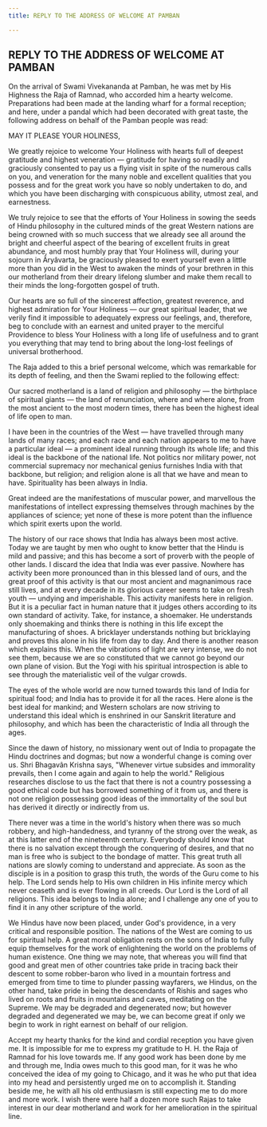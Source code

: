 ```yaml
---
title: REPLY TO THE ADDRESS OF WELCOME AT PAMBAN

---
```





  

## REPLY TO THE ADDRESS OF WELCOME AT PAMBAN

On the arrival of Swami Vivekananda at Pamban, he was met by His
Highness the Raja of Ramnad, who accorded him a hearty welcome.
Preparations had been made at the landing wharf for a formal reception;
and here, under a pandal which had been decorated with great taste, the
following address on behalf of the Pamban people was read:

MAY IT PLEASE YOUR HOLINESS,

We greatly rejoice to welcome Your Holiness with hearts full of deepest
gratitude and highest veneration — gratitude for having so readily and
graciously consented to pay us a flying visit in spite of the numerous
calls on you, and veneration for the many noble and excellent qualities
that you possess and for the great work you have so nobly undertaken to
do, and which you have been discharging with conspicuous ability, utmost
zeal, and earnestness.

We truly rejoice to see that the efforts of Your Holiness in sowing the
seeds of Hindu philosophy in the cultured minds of the great Western
nations are being crowned with so much success that we already see all
around the bright and cheerful aspect of the bearing of excellent fruits
in great abundance, and most humbly pray that Your Holiness will, during
your sojourn in Âryâvarta, be graciously pleased to exert yourself even
a little more than you did in the West to awaken the minds of your
brethren in this our motherland from their dreary lifelong slumber and
make them recall to their minds the long-forgotten gospel of truth.

Our hearts are so full of the sincerest affection, greatest reverence,
and highest admiration for Your Holiness — our great spiritual leader,
that we verily find it impossible to adequately express our feelings,
and, therefore, beg to conclude with an earnest and united prayer to the
merciful Providence to bless Your Holiness with a long life of
usefulness and to grant you everything that may tend to bring about the
long-lost feelings of universal brotherhood.

The Raja added to this a brief personal welcome, which was remarkable
for its depth of feeling, and then the Swami replied to the following
effect:

Our sacred motherland is a land of religion and philosophy — the
birthplace of spiritual giants — the land of renunciation, where and
where alone, from the most ancient to the most modern times, there has
been the highest ideal of life open to man.

I have been in the countries of the West — have travelled through many
lands of many races; and each race and each nation appears to me to have
a particular ideal — a prominent ideal running through its whole life;
and this ideal is the backbone of the national life. Not politics nor
military power, not commercial supremacy nor mechanical genius furnishes
India with that backbone, but religion; and religion alone is all that
we have and mean to have. Spirituality has been always in India.

Great indeed are the manifestations of muscular power, and marvellous
the manifestations of intellect expressing themselves through machines
by the appliances of science; yet none of these is more potent than the
influence which spirit exerts upon the world.

The history of our race shows that India has always been most active.
Today we are taught by men who ought to know better that the Hindu is
mild and passive; and this has become a sort of proverb with the people
of other lands. I discard the idea that India was ever passive. Nowhere
has activity been more pronounced than in this blessed land of ours, and
the great proof of this activity is that our most ancient and
magnanimous race still lives, and at every decade in its glorious career
seems to take on fresh youth — undying and imperishable. This activity
manifests here in religion. But it is a peculiar fact in human nature
that it judges others according to its own standard of activity. Take,
for instance, a shoemaker. He understands only shoemaking and thinks
there is nothing in this life except the manufacturing of shoes. A
bricklayer understands nothing but bricklaying and proves this alone in
his life from day to day. And there is another reason which explains
this. When the vibrations of light are very intense, we do not see them,
because we are so constituted that we cannot go beyond our own plane of
vision. But the Yogi with his spiritual introspection is able to see
through the materialistic veil of the vulgar crowds.

The eyes of the whole world are now turned towards this land of India
for spiritual food; and India has to provide it for all the races. Here
alone is the best ideal for mankind; and Western scholars are now
striving to understand this ideal which is enshrined in our Sanskrit
literature and philosophy, and which has been the characteristic of
India all through the ages.

Since the dawn of history, no missionary went out of India to propagate
the Hindu doctrines and dogmas; but now a wonderful change is coming
over us. Shri Bhagavân Krishna says, "Whenever virtue subsides and
immorality prevails, then I come again and again to help the world."
Religious researches disclose to us the fact that there is not a country
possessing a good ethical code but has borrowed something of it from us,
and there is not one religion possessing good ideas of the immortality
of the soul but has derived it directly or indirectly from us.

There never was a time in the world's history when there was so much
robbery, and high-handedness, and tyranny of the strong over the weak,
as at this latter end of the nineteenth century. Everybody should know
that there is no salvation except through the conquering of desires, and
that no man is free who is subject to the bondage of matter. This great
truth all nations are slowly coming to understand and appreciate. As
soon as the disciple is in a position to grasp this truth, the words of
the Guru come to his help. The Lord sends help to His own children in
His infinite mercy which never ceaseth and is ever flowing in all
creeds. Our Lord is the Lord of all religions. This idea belongs to
India alone; and I challenge any one of you to find it in any other
scripture of the world.

We Hindus have now been placed, under God's providence, in a very
critical and responsible position. The nations of the West are coming to
us for spiritual help. A great moral obligation rests on the sons of
India to fully equip themselves for the work of enlightening the world
on the problems of human existence. One thing we may note, that whereas
you will find that good and great men of other countries take pride in
tracing back their descent to some robber-baron who lived in a mountain
fortress and emerged from time to time to plunder passing wayfarers, we
Hindus, on the other hand, take pride in being the descendants of Rishis
and sages who lived on roots and fruits in mountains and caves,
meditating on the Supreme. We may be degraded and degenerated now; but
however degraded and degenerated we may be, we can become great if only
we begin to work in right earnest on behalf of our religion.

Accept my hearty thanks for the kind and cordial reception you have
given me. It is impossible for me to express my gratitude to H. H. the
Raja of Ramnad for his love towards me. If any good work has been done
by me and through me, India owes much to this good man, for it was he
who conceived the idea of my going to Chicago, and it was he who put
that idea into my head and persistently urged me on to accomplish it.
Standing beside me, he with all his old enthusiasm is still expecting me
to do more and more work. I wish there were half a dozen more such Rajas
to take interest in our dear motherland and work for her amelioration in
the spiritual line.


